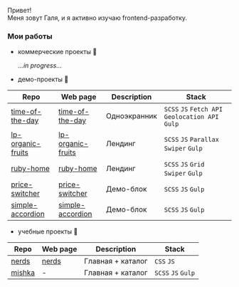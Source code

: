 Привет!\
Меня зовут Галя, и я активно изучаю frontend-разработку.

### Мои работы 

* коммерческие проекты 🐓

  _...in progress..._

* демо-проекты 🐥

| Repo | Web page | Description | Stack |
|-------|----------|---------|---------|
| [time-of-the-day](https://github.com/electrifymylife/time-of-the-day) | [time-of-the-day](https://electrifymylife.github.io/time-of-the-day/) | Одноэкранник | <code>SCSS</code> <code>JS</code> <code>Fetch API</code> <code>Geolocation API</code> <code>Gulp</code> |
| [lp-organic-fruits](https://github.com/electrifymylife/lp-organic-fruits) | [lp-organic-fruits](https://electrifymylife.github.io/lp-organic-fruits/) | Лендинг | <code>SCSS</code> <code>JS</code> <code>Parallax</code> <code>Swiper</code> <code>Gulp</code> |
| [ruby-home](https://github.com/electrifymylife/ruby-home) | [ruby-home](https://electrifymylife.github.io/ruby-home/) | Лендинг | <code>SCSS</code> <code>JS</code> <code>Grid</code> <code>Swiper</code> <code>Gulp</code> |
| [price-switcher](https://github.com/electrifymylife/price-switcher) | [price-switcher](https://electrifymylife.github.io/price-switcher/) | Демо-блок | <code>SCSS</code> <code>JS</code> <code>Gulp</code> |
| [simple-accordion](https://github.com/electrifymylife/simple-accordion) | [simple-accordion](https://electrifymylife.github.io/simple-accordion/) | Демо-блок | <code>SCSS</code> <code>JS</code> <code>Gulp</code> |


* учебные проекты 🐣

| Repo | Web page | Description | Stack |
|-------|----------|---------|---------|
| [nerds](https://github.com/electrifymylife/828239-nerds) | [nerds](https://electrifymylife.github.io/828239-nerds/) | Главная + каталог | <code>CSS</code> <code>JS</code> |
| [mishka](https://github.com/electrifymylife/828239-mishka-16) | - | Главная + каталог | <code>SCSS</code> <code>JS</code> <code>Gulp</code> |
